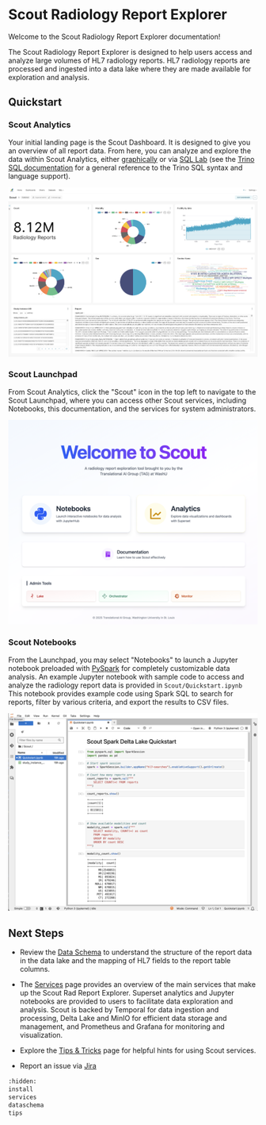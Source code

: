 # Scout Radiology Report Explorer

Welcome to the Scout Radiology Report Explorer documentation! 

The Scout Radiology Report Explorer is designed to help users access and analyze large volumes of HL7 radiology reports.
HL7 radiology reports are processed and ingested into a data lake where they are made available for exploration and analysis.

## Quickstart

### Scout Analytics
Your initial landing page is the Scout Dashboard. It is designed to give you an overview of all report data. From here, you can
analyze and explore the data within Scout Analytics, either 
[graphically](https://superset.apache.org/docs/using-superset/creating-your-first-dashboard) or via 
[SQL Lab](https://incubator-superset.readthedocs.io/en/latest/sqllab.html) 
(see the [Trino SQL documentation](https://trino.io/docs/current/language.html) for a general reference to the Trino SQL syntax and language support).

![Scout Dashboard](images/ScoutDashboard.png)


### Scout Launchpad
From Scout Analytics, click the "Scout" icon in the top left to navigate to the Scout Launchpad, where you can access other Scout 
services, including Notebooks, this documentation, and the services for system administrators.

![Scout Launchpad](images/ScoutLaunchpad.png)


### Scout Notebooks

From the Launchpad, you may select "Notebooks" to launch a Jupyter notebook preloaded with
[PySpark](https://spark.apache.org/docs/latest/api/python/index.html) for completely customizable data analysis.
An example Jupyter notebook with sample code to access and analyze the radiology report data is provided in `Scout/Quickstart.ipynb`
This notebook provides example code using Spark SQL to search for reports, filter by various criteria, and export the results to CSV files.

![Scout Quickstart Notebook](images/ScoutQuickstartNotebook.png)


## Next Steps

* Review the [Data Schema](dataschema.md) to understand the structure of the report
data in the data lake and the mapping of HL7 fields to the report table columns.

* The [Services](services.md) page provides an overview of the main services that make up the Scout Rad Report Explorer.
Superset analytics and Jupyter notebooks are provided to users to facilitate data exploration and analysis. Scout is backed by
Temporal for data ingestion and processing, Delta Lake and MinIO for efficient data storage and management, and Prometheus and Grafana
for monitoring and visualization.

* Explore the [Tips & Tricks](tips.md) page for helpful hints for using Scout services.

* Report an issue via [Jira](https://xnat.atlassian.net/jira/software/projects/SCOUT/summary)

```{toctree}
:hidden:
install
services
dataschema
tips
```
